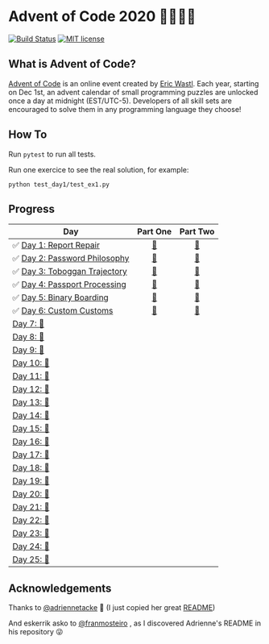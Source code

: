 # Advent of Code 2020 🎄👨‍💻🎄

[![Build Status](https://github.com/anxodio/aoc2020/workflows/build/badge.svg)](https://github.com/anxodio/aoc2020/actions)
[![MIT license](https://img.shields.io/badge/License-MIT-blue.svg)](https://opensource.org/licenses/MIT)

## What is Advent of Code?

[Advent of Code](http://adventofcode.com) is an online event created by [Eric Wastl](https://twitter.com/ericwastl). Each year, starting on Dec 1st, an advent calendar of small programming puzzles are unlocked once a day at midnight (EST/UTC-5). Developers of all skill sets are encouraged to solve them in any programming language they choose!

## How To

Run `pytest` to run all tests.

Run one exercice to see the real solution, for example:

```
python test_day1/test_ex1.py
```

## Progress

| Day                                                                                                  |                                 Part One                                  |                                 Part Two                                  |
| ---------------------------------------------------------------------------------------------------- | :-----------------------------------------------------------------------: | :-----------------------------------------------------------------------: |
| ✅ [Day 1: Report Repair](https://github.com/anxodio/aoc2020/tree/main/test_day1/exercise.txt)       | [🌟](https://github.com/anxodio/aoc2020/tree/main/test_day1/test_ex1.py)  | [🌟](https://github.com/anxodio/aoc2020/tree/main/test_day1/test_ex2.py)  |
| ✅ [Day 2: Password Philosophy](https://github.com/anxodio/aoc2020/tree/main/test_day2/exercise.txt) | [🌟](https://github.com/anxodio/aoc2020/tree/main/test_day2/test_ex3.py)  | [🌟](https://github.com/anxodio/aoc2020/tree/main/test_day2/test_ex4.py)  |
| ✅ [Day 3: Toboggan Trajectory](https://github.com/anxodio/aoc2020/tree/main/test_day3/exercise.txt) | [🌟](https://github.com/anxodio/aoc2020/tree/main/test_day3/test_ex5.py)  | [🌟](https://github.com/anxodio/aoc2020/tree/main/test_day3/test_ex6.py)  |
| ✅ [Day 4: Passport Processing](https://github.com/anxodio/aoc2020/tree/main/test_day4/exercise.txt) | [🌟](https://github.com/anxodio/aoc2020/tree/main/test_day4/test_ex7.py)  | [🌟](https://github.com/anxodio/aoc2020/tree/main/test_day4/test_ex8.py)  |
| ✅ [Day 5: Binary Boarding](https://github.com/anxodio/aoc2020/tree/main/test_day5/exercise.txt)     | [🌟](https://github.com/anxodio/aoc2020/tree/main/test_day5/test_ex9.py)  | [🌟](https://github.com/anxodio/aoc2020/tree/main/test_day5/test_ex10.py) |
| ✅ [Day 6: Custom Customs](https://github.com/anxodio/aoc2020/tree/main/test_day6/exercise.txt)      | [🌟](https://github.com/anxodio/aoc2020/tree/main/test_day6/test_ex11.py) | [🌟](https://github.com/anxodio/aoc2020/tree/main/test_day6/test_ex12.py) |
| [Day 7: 🚧 ]()                                                                                       |                                                                           |                                                                           |
| [Day 8: 🚧 ]()                                                                                       |                                                                           |                                                                           |
| [Day 9: 🚧 ]()                                                                                       |                                                                           |                                                                           |
| [Day 10: 🚧 ]()                                                                                      |                                                                           |                                                                           |
| [Day 11: 🚧 ]()                                                                                      |                                                                           |                                                                           |
| [Day 12: 🚧 ]()                                                                                      |                                                                           |                                                                           |
| [Day 13: 🚧 ]()                                                                                      |                                                                           |                                                                           |
| [Day 14: 🚧 ]()                                                                                      |                                                                           |                                                                           |
| [Day 15: 🚧 ]()                                                                                      |                                                                           |                                                                           |
| [Day 16: 🚧 ]()                                                                                      |                                                                           |                                                                           |
| [Day 17: 🚧 ]()                                                                                      |                                                                           |                                                                           |
| [Day 18: 🚧 ]()                                                                                      |                                                                           |                                                                           |
| [Day 19: 🚧 ]()                                                                                      |                                                                           |                                                                           |
| [Day 20: 🚧 ]()                                                                                      |                                                                           |                                                                           |
| [Day 21: 🚧 ]()                                                                                      |                                                                           |                                                                           |
| [Day 22: 🚧 ]()                                                                                      |                                                                           |                                                                           |
| [Day 23: 🚧 ]()                                                                                      |                                                                           |                                                                           |
| [Day 24: 🚧 ]()                                                                                      |                                                                           |                                                                           |
| [Day 25: 🚧 ]()                                                                                      |                                                                           |                                                                           |

## Acknowledgements

Thanks to [@adriennetacke](https://github.com/adriennetacke) 🙌 (I just copied her great [README](https://github.com/adriennetacke/advent-of-code-2020/))

And eskerrik asko to [@franmosteiro](https://github.com/franmosteiro) , as I discovered Adrienne's README in his repository 😜
